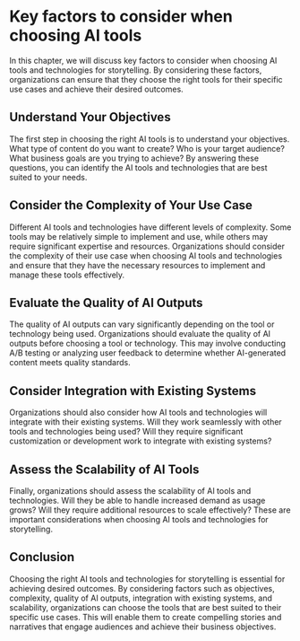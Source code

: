 Key factors to consider when choosing AI tools
========================================================================================================================

In this chapter, we will discuss key factors to consider when choosing AI tools and technologies for storytelling. By considering these factors, organizations can ensure that they choose the right tools for their specific use cases and achieve their desired outcomes.

Understand Your Objectives
--------------------------

The first step in choosing the right AI tools is to understand your objectives. What type of content do you want to create? Who is your target audience? What business goals are you trying to achieve? By answering these questions, you can identify the AI tools and technologies that are best suited to your needs.

Consider the Complexity of Your Use Case
----------------------------------------

Different AI tools and technologies have different levels of complexity. Some tools may be relatively simple to implement and use, while others may require significant expertise and resources. Organizations should consider the complexity of their use case when choosing AI tools and technologies and ensure that they have the necessary resources to implement and manage these tools effectively.

Evaluate the Quality of AI Outputs
----------------------------------

The quality of AI outputs can vary significantly depending on the tool or technology being used. Organizations should evaluate the quality of AI outputs before choosing a tool or technology. This may involve conducting A/B testing or analyzing user feedback to determine whether AI-generated content meets quality standards.

Consider Integration with Existing Systems
------------------------------------------

Organizations should also consider how AI tools and technologies will integrate with their existing systems. Will they work seamlessly with other tools and technologies being used? Will they require significant customization or development work to integrate with existing systems?

Assess the Scalability of AI Tools
----------------------------------

Finally, organizations should assess the scalability of AI tools and technologies. Will they be able to handle increased demand as usage grows? Will they require additional resources to scale effectively? These are important considerations when choosing AI tools and technologies for storytelling.

Conclusion
----------

Choosing the right AI tools and technologies for storytelling is essential for achieving desired outcomes. By considering factors such as objectives, complexity, quality of AI outputs, integration with existing systems, and scalability, organizations can choose the tools that are best suited to their specific use cases. This will enable them to create compelling stories and narratives that engage audiences and achieve their business objectives.

